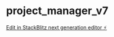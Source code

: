 # project_manager_v7

[Edit in StackBlitz next generation editor ⚡️](https://stackblitz.com/~/github.com/micEngineer/project_manager_v7)